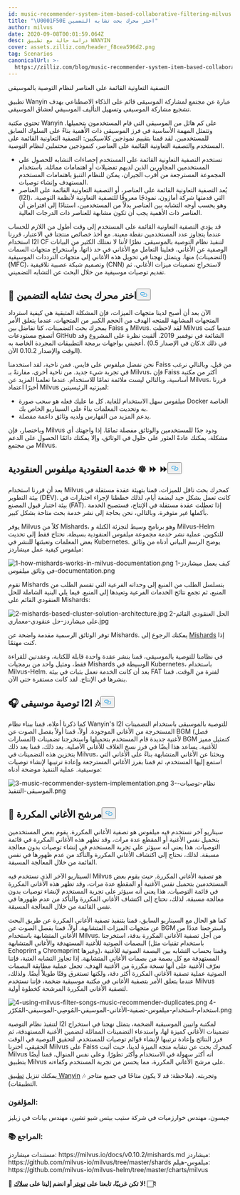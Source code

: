 ```yaml
---
id: music-recommender-system-item-based-collaborative-filtering-milvus.md
title: "\U0001F50E اختر محرك بحث تشابه التضمين"
author: milvus
date: 2020-09-08T00:01:59.064Z
desc: دراسة حالة مع تطبيق WANYIN
cover: assets.zilliz.com/header_f8cea596d2.png
tag: Scenarios
canonicalUrl: >-
  https://zilliz.com/blog/music-recommender-system-item-based-collaborative-filtering-milvus
---
```

<custom-h1>التصفية التعاونية القائمة على العناصر لنظام التوصية بالموسيقى</custom-h1><p>تطبيق Wanyin عبارة عن مجتمع لمشاركة الموسيقى قائم على الذكاء الاصطناعي بهدف تشجيع مشاركة الموسيقى وتسهيل التأليف الموسيقي لعشاق الموسيقى.</p>
<p>تحتوي مكتبة Wanyin على كم هائل من الموسيقى التي قام المستخدمون بتحميلها. وتتمثل المهمة الأساسية في فرز الموسيقى ذات الأهمية بناءً على السلوك السابق للمستخدمين. لقد قمنا بتقييم نموذجين كلاسيكيين: التصفية التعاونية القائمة على المستخدم والتصفية التعاونية القائمة على العناصر، كنموذجين محتملين لنظام التوصية.</p>
<ul>
<li>تستخدم التصفية التعاونية القائمة على المستخدم إحصاءات التشابه للحصول على المستخدمين المجاورين الذين لديهم تفضيلات أو اهتمامات مماثلة. باستخدام المجموعة المسترجعة من أقرب الجيران، يمكن للنظام التنبؤ باهتمامات المستخدم المستهدف وإنشاء توصيات.</li>
<li>يُعد التصفية التعاونية القائمة على العناصر، أو التصفية التعاونية القائمة على العناصر (I2I)، التي قدمتها شركة أمازون، نموذجًا معروفًا للتصفية التعاونية لأنظمة التوصية. وهو يحسب أوجه التشابه بين العناصر بدلاً من المستخدمين، استنادًا إلى افتراض أن العناصر ذات الأهمية يجب أن تكون مشابهة للعناصر ذات الدرجات العالية.</li>
</ul>
<p>قد يؤدي التصفية التعاونية القائمة على المستخدم إلى وقت أطول من اللازم للحساب عندما يتجاوز عدد المستخدمين نقطة معينة. مع أخذ خصائص منتجنا في الاعتبار، قررنا استخدام I2I CF لتنفيذ نظام التوصية بالموسيقى. نظرًا لأننا لا نمتلك الكثير من البيانات الوصفية عن الأغاني، فعلينا التعامل مع الأغاني في حد ذاتها، واستخراج متجهات السمات (التضمينات) منها. ويتمثل نهجنا في تحويل هذه الأغاني إلى متجهات الترددات الموسيقية (MFC)، وتصميم شبكة عصبية تلافيفية (CNN) لاستخراج تضمينات ميزات الأغاني، ثم تقديم توصيات موسيقية من خلال البحث عن التشابه التضميني.</p>
<h2 id="🔎-Select-an-embedding-similarity-search-engine" class="common-anchor-header">🔎 اختر محرك بحث تشابه التضمين<button data-href="#🔎-Select-an-embedding-similarity-search-engine" class="anchor-icon" translate="no">
      <svg translate="no"
        aria-hidden="true"
        focusable="false"
        height="20"
        version="1.1"
        viewBox="0 0 16 16"
        width="16"
      >
        <path
          fill="#0092E4"
          fill-rule="evenodd"
          d="M4 9h1v1H4c-1.5 0-3-1.69-3-3.5S2.55 3 4 3h4c1.45 0 3 1.69 3 3.5 0 1.41-.91 2.72-2 3.25V8.59c.58-.45 1-1.27 1-2.09C10 5.22 8.98 4 8 4H4c-.98 0-2 1.22-2 2.5S3 9 4 9zm9-3h-1v1h1c1 0 2 1.22 2 2.5S13.98 12 13 12H9c-.98 0-2-1.22-2-2.5 0-.83.42-1.64 1-2.09V6.25c-1.09.53-2 1.84-2 3.25C6 11.31 7.55 13 9 13h4c1.45 0 3-1.69 3-3.5S14.5 6 13 6z"
        ></path>
      </svg>
    </button></h2><p>الآن بعد أن أصبح لدينا متجهات الميزات، فإن المشكلة المتبقية هي كيفية استرداد المتجهات المشابهة للمتجه الهدف من الحجم الكبير من المتجهات. عندما يتعلق الأمر بمحرك بحث التضمينات، كنا نفاضل بين Faiss و Milvus. لقد لاحظت Milvus عندما كنت أتصفح مستودعات GitHub الشائعة في نوفمبر 2019. ألقيت نظرة على المشروع وقد أعجبني بواجهات برمجة التطبيقات المجردة الخاصة به. (كان في الإصدار 0.5.x في ذلك الوقت والإصدار 0.10.2 الآن).</p>
<p>نحن نفضل ميلفوس على فايس. فمن ناحية، لقد استخدمنا Faiss من قبل، وبالتالي نرغب في تجربة شيء جديد. من ناحية أخرى، مقارنةً بـ Milvus، فإن Faiss أكثر من مكتبة أساسية، وبالتالي ليست ملائمة تمامًا للاستخدام. عندما تعلمنا المزيد عن Milvus، قررنا أخيرًا اعتماد Milvus لميزتيه الرئيسيتين:</p>
<ul>
<li>ميلفوس سهل الاستخدام للغاية. كل ما عليك فعله هو سحب صورة Docker الخاصة به وتحديث المعلمات بناءً على السيناريو الخاص بك.</li>
<li>يدعم المزيد من الفهارس ولديه وثائق داعمة مفصلة.</li>
</ul>
<p>وباختصار، فإن Milvus ودود جدًا للمستخدمين والوثائق مفصلة تمامًا. إذا واجهتك أي مشكلة، يمكنك عادةً العثور على حلول في الوثائق، وإلا يمكنك دائمًا الحصول على الدعم من مجتمع Milvus.</p>
<h2 id="Milvus-cluster-service-☸️-⏩" class="common-anchor-header">خدمة العنقودية ميلفوس العنقودية ☸️ ⏩ ⏩<button data-href="#Milvus-cluster-service-☸️-⏩" class="anchor-icon" translate="no">
      <svg translate="no"
        aria-hidden="true"
        focusable="false"
        height="20"
        version="1.1"
        viewBox="0 0 16 16"
        width="16"
      >
        <path
          fill="#0092E4"
          fill-rule="evenodd"
          d="M4 9h1v1H4c-1.5 0-3-1.69-3-3.5S2.55 3 4 3h4c1.45 0 3 1.69 3 3.5 0 1.41-.91 2.72-2 3.25V8.59c.58-.45 1-1.27 1-2.09C10 5.22 8.98 4 8 4H4c-.98 0-2 1.22-2 2.5S3 9 4 9zm9-3h-1v1h1c1 0 2 1.22 2 2.5S13.98 12 13 12H9c-.98 0-2-1.22-2-2.5 0-.83.42-1.64 1-2.09V6.25c-1.09.53-2 1.84-2 3.25C6 11.31 7.55 13 9 13h4c1.45 0 3-1.69 3-3.5S14.5 6 13 6z"
        ></path>
      </svg>
    </button></h2><p>بعد أن قررنا استخدام Milvus كمحرك بحث ناقل للميزات، قمنا بتهيئة عقدة مستقلة في بيئة التطوير (DEV). كانت تعمل بشكل جيد لبضعة أيام، لذلك خططنا لإجراء اختبارات في بيئة اختبار قبول المصنع (FAT). إذا تعطلت عقدة مستقلة في الإنتاج، فستصبح الخدمة بأكملها غير متوفرة. وبالتالي، نحن بحاجة إلى نشر خدمة بحث متاحة بشكل كبير.</p>
<p>يوفر Milvus كلاً من Mishards، وهو برنامج وسيط لتجزئة الكتلة و Milvus-Helm للتكوين. عملية نشر خدمة مجموعة ميلفوس العنقودية بسيطة. نحتاج فقط إلى تحديث بعض المعلمات وتعبئتها للنشر في Kubernetes. يوضح الرسم البياني أدناه من وثائق ميلفوس كيفية عمل ميشاردز:</p>
<p>
  
   <span class="img-wrapper"> <img translate="no" src="https://assets.zilliz.com/1_how_mishards_works_in_milvus_documentation_43a73076bf.png" alt="1-how-mishards-works-in-milvus-documentation.png" class="doc-image" id="1-how-mishards-works-in-milvus-documentation.png" />
   </span> <span class="img-wrapper"> <span>1-كيف يعمل ميشاردز في وثائق ميلفوس-documentation.png</span> </span></p>
<p>تقوم Mishards بتسلسل الطلب من المنبع إلى وحداته الفرعية التي تقسم الطلب من المنبع، ثم تجمع نتائج الخدمات الفرعية وتعيدها إلى المنبع. فيما يلي البنية الشاملة للحل العنقودي القائم على Mishards:</p>
<p>
  
   <span class="img-wrapper"> <img translate="no" src="https://assets.zilliz.com/2_mishards_based_cluster_solution_architecture_3ad89cf269.jpg" alt="2-mishards-based-cluster-solution-architecture.jpg" class="doc-image" id="2-mishards-based-cluster-solution-architecture.jpg" />
   </span> <span class="img-wrapper"> <span>2-الحل العنقودي القائم على ميشاردز-حل عنقودي-معماري.jpg</span> </span></p>
<p>توفر الوثائق الرسمية مقدمة واضحة عن Mishards. يمكنك الرجوع إلى <a href="https://milvus.io/cn/docs/v0.10.2/mishards.md">Mishards</a> إذا كنت مهتمًا.</p>
<p>في نظامنا للتوصية بالموسيقى، قمنا بنشر عقدة واحدة قابلة للكتابة، وعقدتين للقراءة فقط، ومثيل واحد من برمجيات Mishards الوسيطة في Kubernetes، باستخدام Milvus-Helm. بعد أن كانت الخدمة تعمل بثبات في بيئة FAT لفترة من الوقت، قمنا بنشرها في الإنتاج. لقد كانت مستقرة حتى الآن.</p>
<h2 id="🎧-I2I-music-recommendation-🎶" class="common-anchor-header">🎧 توصية موسيقى I2I 🎶<button data-href="#🎧-I2I-music-recommendation-🎶" class="anchor-icon" translate="no">
      <svg translate="no"
        aria-hidden="true"
        focusable="false"
        height="20"
        version="1.1"
        viewBox="0 0 16 16"
        width="16"
      >
        <path
          fill="#0092E4"
          fill-rule="evenodd"
          d="M4 9h1v1H4c-1.5 0-3-1.69-3-3.5S2.55 3 4 3h4c1.45 0 3 1.69 3 3.5 0 1.41-.91 2.72-2 3.25V8.59c.58-.45 1-1.27 1-2.09C10 5.22 8.98 4 8 4H4c-.98 0-2 1.22-2 2.5S3 9 4 9zm9-3h-1v1h1c1 0 2 1.22 2 2.5S13.98 12 13 12H9c-.98 0-2-1.22-2-2.5 0-.83.42-1.64 1-2.09V6.25c-1.09.53-2 1.84-2 3.25C6 11.31 7.55 13 9 13h4c1.45 0 3-1.69 3-3.5S14.5 6 13 6z"
        ></path>
      </svg>
    </button></h2><p>كما ذكرنا أعلاه، قمنا ببناء نظام Wanyin's I2I للتوصية بالموسيقى باستخدام التضمينات المستخرجة من الأغاني الموجودة. أولاً، قمنا أولاً بفصل الصوت عن BGM (فصل المسارات) لأغنية جديدة قام المستخدم بتحميلها واستخرجنا تضمينات BGM كتمثيل مميز للأغنية. يساعد هذا أيضًا في فرز نسخ الغلاف للأغاني الأصلية. بعد ذلك، قمنا بعد ذلك بتخزين هذه التضمينات في Milvus، وبحثنا عن الأغاني المتشابهة بناءً على الأغاني التي استمع إليها المستخدم، ثم قمنا بفرز الأغاني المسترجعة وإعادة ترتيبها لإنشاء توصيات موسيقية. عملية التنفيذ موضحة أدناه:</p>
<p>
  
   <span class="img-wrapper"> <img translate="no" src="https://assets.zilliz.com/3_music_recommender_system_implementation_c52a333eb8.png" alt="3-music-recommender-system-implementation.png" class="doc-image" id="3-music-recommender-system-implementation.png" />
   </span> <span class="img-wrapper"> <span>3-نظام-توصيات-الموسيقى-التنفيذ.png</span> </span></p>
<h2 id="🚫-Duplicate-song-filter" class="common-anchor-header">🚫 مرشح الأغاني المكررة<button data-href="#🚫-Duplicate-song-filter" class="anchor-icon" translate="no">
      <svg translate="no"
        aria-hidden="true"
        focusable="false"
        height="20"
        version="1.1"
        viewBox="0 0 16 16"
        width="16"
      >
        <path
          fill="#0092E4"
          fill-rule="evenodd"
          d="M4 9h1v1H4c-1.5 0-3-1.69-3-3.5S2.55 3 4 3h4c1.45 0 3 1.69 3 3.5 0 1.41-.91 2.72-2 3.25V8.59c.58-.45 1-1.27 1-2.09C10 5.22 8.98 4 8 4H4c-.98 0-2 1.22-2 2.5S3 9 4 9zm9-3h-1v1h1c1 0 2 1.22 2 2.5S13.98 12 13 12H9c-.98 0-2-1.22-2-2.5 0-.83.42-1.64 1-2.09V6.25c-1.09.53-2 1.84-2 3.25C6 11.31 7.55 13 9 13h4c1.45 0 3-1.69 3-3.5S14.5 6 13 6z"
        ></path>
      </svg>
    </button></h2><p>سيناريو آخر نستخدم فيه ميلفوس هو تصفية الأغاني المكررة. يقوم بعض المستخدمين بتحميل نفس الأغنية أو المقطع عدة مرات، وقد تظهر هذه الأغاني المكررة في قائمة التوصيات. هذا يعني أنه سيؤثر على تجربة المستخدم في إنشاء توصيات بدون معالجة مسبقة. لذلك، نحتاج إلى اكتشاف الأغاني المكررة والتأكد من عدم ظهورها في نفس القائمة من خلال المعالجة المسبقة.</p>
<p>السيناريو الآخر الذي نستخدم فيه Milvus هو تصفية الأغاني المكررة. حيث يقوم بعض المستخدمين بتحميل نفس الأغنية أو المقطع عدة مرات، وقد تظهر هذه الأغاني المكررة في قائمة التوصيات. هذا يعني أنه سيؤثر على تجربة المستخدم لإنشاء توصيات بدون معالجة مسبقة. لذلك، نحتاج إلى اكتشاف الأغاني المكررة والتأكد من عدم ظهورها في نفس القائمة من خلال المعالجة المسبقة.</p>
<p>كما هو الحال مع السيناريو السابق، قمنا بتنفيذ تصفية الأغاني المكررة عن طريق البحث عن متجهات الميزات المتشابهة. أولاً، قمنا بفصل الصوت عن BGM واسترجعنا عددًا من الأغاني المتشابهة باستخدام Milvus. من أجل تصفية الأغاني المكررة بدقة، استخرجنا البصمات الصوتية للأغنية المستهدفة والأغاني المتشابهة (باستخدام تقنيات مثل Echoprint و Chromaprint وغيرها)، وقمنا بحساب التشابه بين البصمة الصوتية للأغنية المستهدفة مع كل بصمة من بصمات الأغاني المتشابهة. إذا تجاوز التشابه العتبة، فإننا نعرّف الأغنية على أنها نسخة مكررة من الأغنية الهدف. تجعل عملية مطابقة البصمات الصوتية عملية تصفية الأغاني المكررة أكثر دقة، ولكنها تستغرق وقتًا طويلاً أيضًا. ولذلك، عندما يتعلق الأمر بتصفية الأغاني في مكتبة موسيقية ضخمة، فإننا نستخدم Milvus لتصفية الأغاني المكررة المرشحة كخطوة أولية.</p>
<p>
  
   <span class="img-wrapper"> <img translate="no" src="https://assets.zilliz.com/4_using_milvus_filter_songs_music_recommender_duplicates_0ff68d3e67.png" alt="4-using-milvus-filter-songs-music-recommender-duplicates.png" class="doc-image" id="4-using-milvus-filter-songs-music-recommender-duplicates.png" />
   </span> <span class="img-wrapper"> <span>4-استخدام-استخدام-ميلفوس-تصفية-الأغاني-الموسيقي-المُوصِي-الموسيقى-المُكرّر.png</span> </span></p>
<p>لتنفيذ نظام التوصية I2I لمكتبة وانيين الموسيقية الضخمة، يتمثل نهجنا في استخراج تضمينات الأغاني كميزة لها، واستدعاء التضمينات المماثلة لتضمين الأغنية المستهدفة، ثم فرز النتائج وإعادة ترتيبها لإنشاء قوائم توصيات للمستخدم. لتحقيق التوصية في الوقت الحقيقي، اخترنا Milvus على Faiss كمحرك بحث عن تشابه متجه الميزة لدينا، حيث أثبت Milvus أنه أكثر سهولة في الاستخدام وأكثر تطورًا. وعلى نفس المنوال، قمنا أيضًا بتطبيق Milvus على مرشح الأغاني المكررة، مما يحسن من تجربة المستخدم وكفاءته.</p>
<p>يمكنك تنزيل <a href="https://enjoymusic.ai/wanyin">تطبيق Wanyin</a> 🎶 وتجربته. (ملاحظة: قد لا يكون متاحًا في جميع متاجر التطبيقات).</p>
<h3 id="📝-Authors" class="common-anchor-header">المؤلفون:</h3><p>جيسون، مهندس خوارزميات في شركة ستيب بيتس شيو تشين، مهندس بيانات في زيليز</p>
<h3 id="📚-References" class="common-anchor-header">📚 المراجع:</h3><p>مستندات ميشاردز: https://milvus.io/docs/v0.10.2/mishards.md ميشاردز: https://github.com/milvus-io/milvus/tree/master/shards ميلفوس-هيلم: https://github.com/milvus-io/milvus-helm/tree/master/charts/milvus</p>
<p><strong>🤗 لا تكن غريبًا، تابعنا على <a href="https://twitter.com/milvusio/">تويتر</a> أو انضم إلينا على <a href="https://milvusio.slack.com/join/shared_invite/zt-e0u4qu3k-bI2GDNys3ZqX1YCJ9OM~GQ#/">سلاك</a>! 👇🏻</strong></p>
